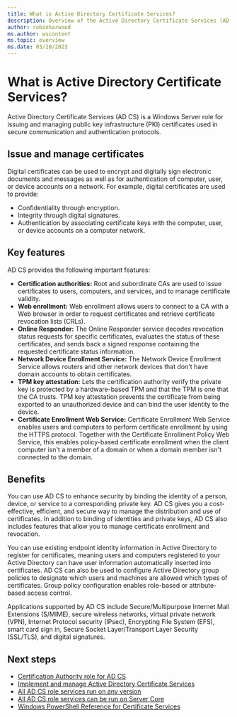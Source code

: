 ```yaml
---
title: What is Active Directory Certificate Services?
description: Overview of the Active Directory Certificate Services (AD CS) server role in Windows Server, including key features and next steps.
author: robinharwood
ms.author: wscontent
ms.topic: overview
ms.date: 03/20/2023
---
```


# What is Active Directory Certificate Services?

Active Directory Certificate Services (AD CS) is a Windows Server role for issuing and managing public key infrastructure (PKI) certificates used in secure communication and authentication protocols.

## Issue and manage certificates

Digital certificates can be used to encrypt and digitally sign electronic documents and messages as well as for authentication of computer, user, or device accounts on a network. For example, digital certificates are used to provide:

- Confidentiality through encryption.
- Integrity through digital signatures.
- Authentication by associating certificate keys with the computer, user, or device accounts on a computer network.

## Key features

AD CS provides the following important features:

- **Certification authorities:** Root and subordinate CAs are used to issue certificates to users, computers, and services, and to manage certificate validity.
- **Web enrollment:** Web enrollment allows users to connect to a CA with a Web browser in order to request certificates and retrieve certificate revocation lists (CRLs).
- **Online Responder:** The Online Responder service decodes revocation status requests for specific certificates, evaluates the status of these certificates, and sends back a signed response containing the requested certificate status information.
- **Network Device Enrollment Service:** The Network Device Enrollment Service allows routers and other network devices that don't have domain accounts to obtain certificates.
- **TPM key attestation:** Lets the certification authority verify the private key is protected by a hardware-based TPM and that the TPM is one that the CA trusts. TPM key attestation prevents the certificate from being exported to an unauthorized device and can bind the user identity to the device.
- **Certificate Enrollment Web Service:** Certificate Enrollment Web Service enables users and computers to perform certificate enrollment by using the HTTPS protocol. Together with the Certificate Enrollment Policy Web Service, this enables policy-based certificate enrollment when the client computer isn't a member of a domain or when a domain member isn't connected to the domain.

## Benefits

You can use AD CS to enhance security by binding the identity of a person, device, or service to a corresponding private key. AD CS gives you a cost-effective, efficient, and secure way to manage the distribution and use of certificates. In addition to binding of identities and private keys, AD CS also includes features that allow you to manage certificate enrollment and revocation.

You can use existing endpoint identity information in Active Directory to register for certificates, meaning users and computers registered to your Active Directory can have user information automatically inserted into certificates. AD CS can also be used to configure Active Directory group policies to designate which users and machines are allowed which types of certificates. Group policy configuration enables role-based or attribute-based access control.

Applications supported by AD CS include Secure/Multipurpose Internet Mail Extensions (S/MIME), secure wireless networks, virtual private network (VPN), Internet Protocol security (IPsec), Encrypting File System (EFS), smart card sign in, Secure Socket Layer/Transport Layer Security (SSL/TLS), and digital signatures.

## Next steps

- [Certification Authority role for AD CS](/previous-versions/windows/it-pro/windows-server-2012-r2-and-2012/hh831574(v=ws.11))
- [Implement and manage Active Directory Certificate Services](/training/modules/implement-manage-active-directory-certificate-services/)
- [All AD CS role services run on any version](/previous-versions/windows/it-pro/windows-server-2012-r2-and-2012/dn473011(v=ws.11))
- [All AD CS role services can be run on Server Core](/previous-versions/windows/it-pro/windows-server-2012-r2-and-2012/dn473011(v=ws.11))
- [Windows PowerShell Reference for Certificate Services](/powershell/module/adcsdeployment)
